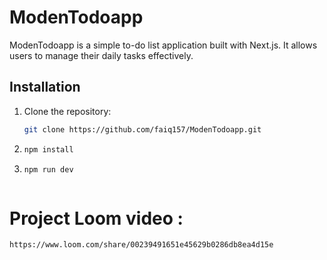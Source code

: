 # ModenTodoapp

ModenTodoapp is a simple to-do list application built with Next.js. It allows users to manage their daily tasks effectively.

## Installation

1. Clone the repository:
   ```bash
   git clone https://github.com/faiq157/ModenTodoapp.git
2.  ```bash
    npm install
3. ```bash
   npm run dev



# Project Loom video : 
```
https://www.loom.com/share/00239491651e45629b0286db8ea4d15e
```

